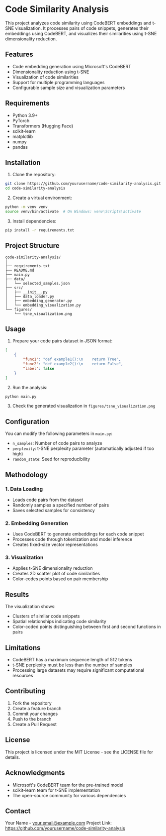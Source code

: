 # Code Similarity Analysis

This project analyzes code similarity using CodeBERT embeddings and t-SNE visualization. It processes pairs of code snippets, generates their embeddings using CodeBERT, and visualizes their similarities using t-SNE dimensionality reduction.

## Features

- Code embedding generation using Microsoft's CodeBERT
- Dimensionality reduction using t-SNE
- Visualization of code similarities
- Support for multiple programming languages
- Configurable sample size and visualization parameters

## Requirements

- Python 3.9+
- PyTorch
- Transformers (Hugging Face)
- scikit-learn
- matplotlib
- numpy
- pandas

## Installation

1. Clone the repository:
```bash
git clone https://github.com/yourusername/code-similarity-analysis.git
cd code-similarity-analysis
```

2. Create a virtual environment:
```bash
python -m venv venv
source venv/bin/activate  # On Windows: venv\Scripts\activate
```

3. Install dependencies:
```bash
pip install -r requirements.txt
```

## Project Structure

```
code-similarity-analysis/
│
├── requirements.txt
├── README.md
├── main.py
├── data/
│   └── selected_samples.json
├── src/
│   ├── __init__.py
│   ├── data_loader.py
│   ├── embedding_generator.py
│   └── embedding_visualization.py
└── figures/
    └── tsne_visualization.png
```

## Usage

1. Prepare your code pairs dataset in JSON format:
```json
[
    {
        "func1": "def example1():\n    return True",
        "func2": "def example2():\n    return False",
        "label": false
    }
]
```

2. Run the analysis:
```bash
python main.py
```

3. Check the generated visualization in `figures/tsne_visualization.png`

## Configuration

You can modify the following parameters in `main.py`:
- `n_samples`: Number of code pairs to analyze
- `perplexity`: t-SNE perplexity parameter (automatically adjusted if too high)
- `random_state`: Seed for reproducibility

## Methodology

### 1. Data Loading
- Loads code pairs from the dataset
- Randomly samples a specified number of pairs
- Saves selected samples for consistency

### 2. Embedding Generation
- Uses CodeBERT to generate embeddings for each code snippet
- Processes code through tokenization and model inference
- Creates fixed-size vector representations

### 3. Visualization
- Applies t-SNE dimensionality reduction
- Creates 2D scatter plot of code similarities
- Color-codes points based on pair membership

## Results

The visualization shows:
- Clusters of similar code snippets
- Spatial relationships indicating code similarity
- Color-coded points distinguishing between first and second functions in pairs

## Limitations

- CodeBERT has a maximum sequence length of 512 tokens
- t-SNE perplexity must be less than the number of samples
- Processing large datasets may require significant computational resources

## Contributing

1. Fork the repository
2. Create a feature branch
3. Commit your changes
4. Push to the branch
5. Create a Pull Request

## License

This project is licensed under the MIT License - see the LICENSE file for details.

## Acknowledgments

- Microsoft's CodeBERT team for the pre-trained model
- scikit-learn team for t-SNE implementation
- The open-source community for various dependencies

## Contact

Your Name - your.email@example.com
Project Link: https://github.com/yourusername/code-similarity-analysis

